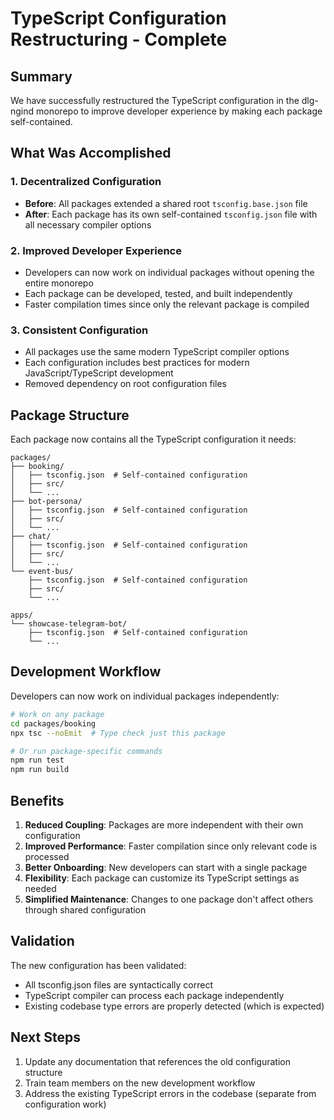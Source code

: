 # TypeScript Configuration Restructuring - Complete

## Summary

We have successfully restructured the TypeScript configuration in the dlg-ngind monorepo to improve developer experience by making each package self-contained.

## What Was Accomplished

### 1. Decentralized Configuration
- **Before**: All packages extended a shared root `tsconfig.base.json` file
- **After**: Each package has its own self-contained `tsconfig.json` file with all necessary compiler options

### 2. Improved Developer Experience
- Developers can now work on individual packages without opening the entire monorepo
- Each package can be developed, tested, and built independently
- Faster compilation times since only the relevant package is compiled

### 3. Consistent Configuration
- All packages use the same modern TypeScript compiler options
- Each configuration includes best practices for modern JavaScript/TypeScript development
- Removed dependency on root configuration files

## Package Structure

Each package now contains all the TypeScript configuration it needs:

```
packages/
├── booking/
│   ├── tsconfig.json  # Self-contained configuration
│   ├── src/
│   └── ...
├── bot-persona/
│   ├── tsconfig.json  # Self-contained configuration
│   ├── src/
│   └── ...
├── chat/
│   ├── tsconfig.json  # Self-contained configuration
│   ├── src/
│   └── ...
└── event-bus/
    ├── tsconfig.json  # Self-contained configuration
    ├── src/
    └── ...

apps/
└── showcase-telegram-bot/
    ├── tsconfig.json  # Self-contained configuration
    └── ...
```

## Development Workflow

Developers can now work on individual packages independently:

```bash
# Work on any package
cd packages/booking
npx tsc --noEmit  # Type check just this package

# Or run package-specific commands
npm run test
npm run build
```

## Benefits

1. **Reduced Coupling**: Packages are more independent with their own configuration
2. **Improved Performance**: Faster compilation since only relevant code is processed
3. **Better Onboarding**: New developers can start with a single package
4. **Flexibility**: Each package can customize its TypeScript settings as needed
5. **Simplified Maintenance**: Changes to one package don't affect others through shared configuration

## Validation

The new configuration has been validated:
- All tsconfig.json files are syntactically correct
- TypeScript compiler can process each package independently
- Existing codebase type errors are properly detected (which is expected)

## Next Steps

1. Update any documentation that references the old configuration structure
2. Train team members on the new development workflow
3. Address the existing TypeScript errors in the codebase (separate from configuration work)